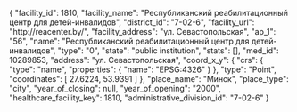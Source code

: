 {
    "facility_id": 1810,
    "facility_name": "Республиканский реабилитационный центр для детей-инвалидов",
    "district_id": "7-02-6",
    "facility_url": "http:\/\/reacenter.by\/",
    "facility_address": "ул. Севастопольская",
    "ap_1": "56",
    "name": "Республиканский реабилитационный центр для детей-инвалидов",
    "type": "0",
    "state": "public institution",
    "stats": [],
    "med_id": 10289853,
    "address": "ул. Севастопольская",
    "coord_x_y": {
        "crs": {
            "type": "name",
            "properties": {
                "name": "EPSG:4326"
            }
        },
        "type": "Point",
        "coordinates": [
            27.6224,
            53.9391
        ]
    },
    "place_name": "Минск",
    "place_type": "city",
    "year_of_closing": null,
    "year_of_opening": "2000",
    "healthcare_facility_key": 1810,
    "administrative_division_id": "7-02-6"
}